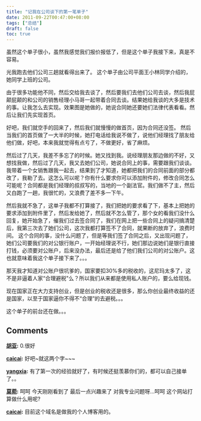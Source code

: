 ```yaml
---
title: "记我在公司谈下的第一笔单子"
date: 2011-09-22T00:47:00+08:00
tags: ["总结"] 
draft: false
toc: true
---
```


虽然这个单子很小，虽然我感觉我们报价报低了，但是这个单子我接下来，真是不容易。

光我跑去他们公司三趟就看得出来了。 这个单子由公司平面王小林同学介绍的，她同学上班的公司。

由于很多功能他不同，然后交给我去谈了，然后要我们去他们公司去谈，然后我屁颠屁颠的和公司的销售经理小马哥一起带着合同去谈。结果她给我谈的大多是技术的事。让我怎么去实现。效果图是她做的，她说合同她还要她们法律代表看看。然后让我们先实现首页。

好吧，我们就空手的回来了，然后我们就慢慢的做首页，因为合同还没签。 然后当我们的首页做了一大半的时候，她打电话给我说不做了，说他们经理找了朋友给他们做，好吧，本来我就觉得有点亏了，不做更好，省了麻烦。

然后过了几天，我差不多忘了的时候。她又找到我。说经理朋友那边做的不好，又想找我做，然后过了几天，我又去她们公司，她说合同上的事，需要跟我们谈谈。我带着一个女销售跟我一起去，结果到了才知道，她都把我们的合同前面的部分都改了，我勒了去。这怎么可以呢？你有什么要求你可以添加附件的，修改合同怎么可能呢？合同都是我们经理的叔叔写的，当地的一个副法官。我们做不了主，然后又白跑了一趟，我很忙的，又浪费了差不多一下午。

然后我就不急了，这单子我都不打算接了，我们把她的要求看了下，基本上把她的要求添加到附件里了，然后发给她了，然后就不怎么管了，那个女的看我们没什么回复，她开始急了，催我们过去签合同了，我们在网上把一些合同上的疑问搞清楚后，我第三次去了她们公司，这次我都打算签不了合同，就果断的放弃了，浪费时间。 这个合同的事，没什么问题了，但是等我们签了合同之后，又出现问题了，她们公司要我们的对公银行账户，一开始经理说不行，她们那边说她们是银行直接打钱，必须要对公账户，后来没办法，最后还是给了他们我们公司的对公账户。这也就意味着我这个单子接下来了。。。

那天我才知道对公账户很坑爹的，国家要扣30%多的税收的，这尼玛太多了，这不是非逼着人家“合理避税"么？所以我们从来都是使用私人账户的，要么给现钱。

现在国家正在大力支持创业，但是创业的税收还是很多，那么你创业最终收益的还是国家，以至于国家逼你不得不“合理”的去避税。。。

这个单子的前台还在做。。。

## Comments

**[胡亚](#1 "2011-10-07 21:52:27"):** 0.很好

**[caicai](#2 "2011-10-07 22:00:26"):** 好吧~就这两个字~~~

**[yangxia](#5 "2011-10-11 22:35:45"):** 有了第一次的经验就好了，有时候还挺羡慕你们的，都可以自己接单了。。

**[莫菀](#7 "2011-11-07 12:16:13"):** 呵呵 今天刚刚看到了 最后一点兴趣来了 对我专业问题呀...呵呵 这个网站打算做什么用呢?

**[caicai](#8 "2011-11-07 13:15:22"):** 目前这个域名是做我的个人博客用的。

